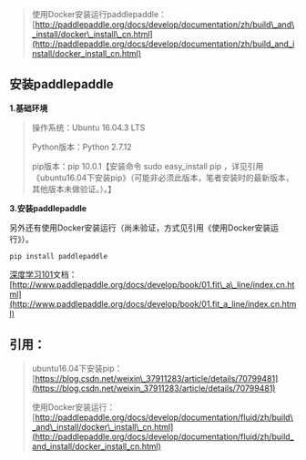 > 使用Docker安装运行paddlepaddle：[http://paddlepaddle.org/docs/develop/documentation/zh/build\_and\_install/docker\_install\_cn.html](http://paddlepaddle.org/docs/develop/documentation/zh/build_and_install/docker_install_cn.html)

## 安装paddlepaddle

**1.基础环境**

> 操作系统：Ubuntu 16.04.3 LTS
>
> Python版本：Python 2.7.12
>
> pip版本：pip 10.0.1【安装命令 sudo easy\_install pip ，详见引用《ubuntu16.04下安装pip》（可能非必须此版本，笔者安装时的最新版本，其他版本未做验证。）。】

**3.安装paddlepaddle**

另外还有使用Docker安装运行（尚未验证，方式见引用《使用Docker安装运行》）。

```
pip install paddlepaddle
```

[深度学习101](http://www.paddlepaddle.org/docs/develop/book/01.fit_a_line/index.cn.html)文档：[http://www.paddlepaddle.org/docs/develop/book/01.fit\_a\_line/index.cn.html](http://www.paddlepaddle.org/docs/develop/book/01.fit_a_line/index.cn.html)

## 引用：

> ubuntu16.04下安装pip：[https://blog.csdn.net/weixin\_37911283/article/details/70799481](https://blog.csdn.net/weixin_37911283/article/details/70799481)
>
> 使用Docker安装运行：[http://paddlepaddle.org/docs/develop/documentation/fluid/zh/build\_and\_install/docker\_install\_cn.html](http://paddlepaddle.org/docs/develop/documentation/fluid/zh/build_and_install/docker_install_cn.html)




